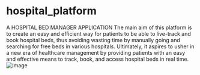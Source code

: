 # hospital_platform
A HOSPITAL BED MANAGER APPLICATION 
The main aim of this platform is to create an easy and efficient way for patients to be able to live-track and book hospital beds, thus avoiding wasting time by manually going and searching for free beds in various hospitals.
Ultimately, it aspires to usher in a new era of healthcare management by providing patients with an easy and effective means to track, book, and access hospital beds in real time.
![image](https://github.com/GaneshkrishnaL/hospital_platform/assets/92093823/5ecf97c7-eb12-4efd-b831-04827eec8ad9)
